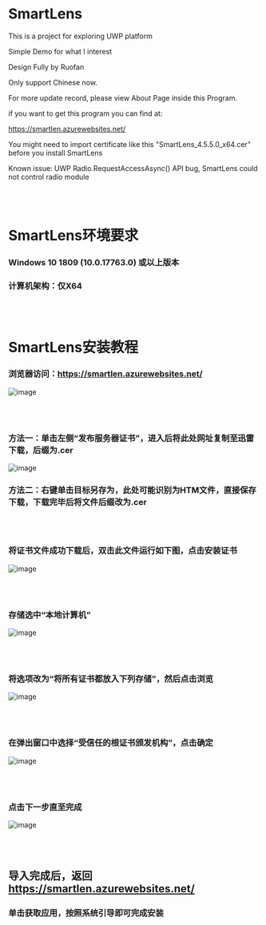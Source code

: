 # SmartLens
This is a project for exploring UWP platform

Simple Demo for what I interest

Design Fully by Ruofan

Only support Chinese now.

For more update record, please view About Page inside this Program.

if you want to get this program you can find at:

https://smartlen.azurewebsites.net/

You might need to import certificate like this
"SmartLens_4.5.5.0_x64.cer"
before you install SmartLens

Known issue: UWP Radio.RequestAccessAsync() API bug, SmartLens could not control radio module  

<br></br>
# SmartLens环境要求
### Windows 10 1809 (10.0.17763.0) 或以上版本
### 计算机架构：仅X64  
<br></br>

# SmartLens安装教程
### 浏览器访问：https://smartlen.azurewebsites.net/
 ![image](https://github.com/zhuxb711/SmartLens/blob/master/SmartLens/GitHubIntroImage/step1.png)
 
<br></br>
### 方法一：单击左侧“发布服务器证书”，进入后将此处网址复制至迅雷下载，后缀为.cer
 ![image](https://github.com/zhuxb711/SmartLens/blob/master/SmartLens/GitHubIntroImage/step2.png)
### 方法二：右键单击目标另存为，此处可能识别为HTM文件，直接保存下载，下载完毕后将文件后缀改为.cer
<br></br>
### 将证书文件成功下载后，双击此文件运行如下图，点击安装证书
 ![image](https://github.com/zhuxb711/SmartLens/blob/master/SmartLens/GitHubIntroImage/step3.png)
 
<br></br>
### 存储选中“本地计算机”
 ![image](https://github.com/zhuxb711/SmartLens/blob/master/SmartLens/GitHubIntroImage/step4.png)
 
<br></br>
### 将选项改为“将所有证书都放入下列存储”，然后点击浏览
 ![image](https://github.com/zhuxb711/SmartLens/blob/master/SmartLens/GitHubIntroImage/step5.png)
 
<br></br>
### 在弹出窗口中选择“受信任的根证书颁发机构”，点击确定
 ![image](https://github.com/zhuxb711/SmartLens/blob/master/SmartLens/GitHubIntroImage/step6.png)
 
<br></br>
### 点击下一步直至完成
 ![image](https://github.com/zhuxb711/SmartLens/blob/master/SmartLens/GitHubIntroImage/step7.png)

<br></br>
## 导入完成后，返回 https://smartlen.azurewebsites.net/
### 单击获取应用，按照系统引导即可完成安装

  

 
